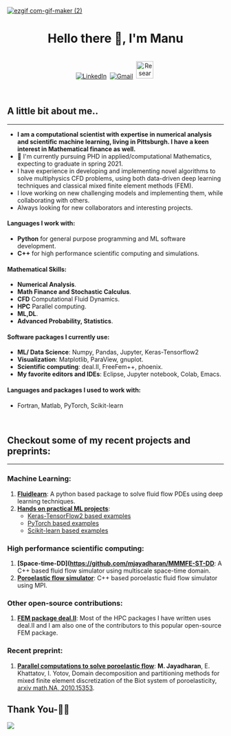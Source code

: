 



  [![ezgif com-gif-maker (2)](https://user-images.githubusercontent.com/35903705/97630615-3d917180-1a06-11eb-89ba-b0061ecd3954.gif)
](https://github.com/mjayadharan/MMMFE-ST-DD) 

<p>
  <h1 align="center"><b>Hello there 👋, I'm Manu </b></h1>
</p>



<p align="center">
<br>
<a href="https://www.linkedin.com/in/manu-jayadharan/"><img  src="https://img.shields.io/badge/linkedin-%230077B5.svg?&style=for-the-badge&logo=linkedin&logoColor=white" alt="LinkedIn" /></a>&nbsp;
  <a href="mailto:manu.jayadharan@gmail.com?subject=Hola%20Sumanth"><img src="https://img.shields.io/badge/gmail-%23D14836.svg?&style=for-the-badge&logo=gmail&logoColor=white" alt="Gmail"/></a>&nbsp;
  <a href="https://www.researchgate.net/profile/Manu_Jayadharan"><img height="40px"  src="https://user-images.githubusercontent.com/35903705/97633429-792e3a80-1a0a-11eb-84d4-42cbfac54a92.png" alt="ResearchGate" /></a>&nbsp;


</p>

<br>


## A little bit about me..  
---------------------
- __I am a computational scientist with expertise in numerical analysis and scientific machine learning,  living in Pittsburgh. I have a keen interest in Mathematical finance as well.__
- 🔭  I'm currently pursuing  PHD in applied/computational Mathematics, expecting to graduate in spring 2021.
- I have experience in developing and implementing novel algorithms to solve multiphysics CFD problems, using both data-driven deep learning techniques and classical mixed finite element methods (FEM).
- I love working on new challenging models and implementing them, while collaborating with others. 
- Always looking for new collaborators and interesting projects. 
#### Languages I work with: 
- __Python__ for general purpose programming and ML software development.
- __C++__ for high performance scientific computing and simulations.
#### Mathematical Skills: 
- __Numerical Analysis__.  
- __Math Finance and Stochastic Calculus__.  
- __CFD__ Computational Fluid Dynamics.   
- __HPC__ Parallel computing.  
- __ML,DL__.  
- __Advanced Probability, Statistics__.  

#### Software packages I currently use:
- __ML/ Data Science__: Numpy, Pandas, Jupyter, Keras-Tensorflow2
- __Visualization__: Matplotlib, ParaView, gnuplot.
- __Scientific computing__: deal.II, FreeFem++, phoenix.
- __My favorite editors and IDEs__: Eclipse, Jupyter notebook, Colab, Emacs.
#### Languages and packages I used to work with: 
- Fortran, Matlab, PyTorch, Scikit-learn

<br>
   
## Checkout some of my recent projects and preprints:  
---------------------
### Machine Learning:  
1)  __[Fluidlearn](https://github.com/mjayadharan/FluidLearn)__: A python based package to solve  fluid flow PDEs using deep learning techniques. 
2) __[Hands on practical ML projects](https://github.com/mjayadharan/ML_mini_projects)__:
   - [Keras-TensorFlow2 based examples](https://github.com/mjayadharan/ML_mini_projects/tree/master/2_Keras:TensorFLow2)
   - [PyTorch based examples](https://github.com/mjayadharan/ML_mini_projects/tree/master/4_PyTorch/01_MNIST_Example)
   - [Scikit-learn based examples](https://github.com/mjayadharan/ML_mini_projects/tree/master/1_scikit-learn-projects)

### High performance scientific computing:  
1)  __[Space-time-DD](https://github.com/mjayadharan/MMMFE-ST-DD__: A C++ based fluid flow simulator using multiscale space-time domain.
2) __[Poroelastic flow simulator](https://github.com/mjayadharan/BiotDD)__: C++ based poroelastic fluid flow simulator using MPI. 

### Other open-source contributions:
1) __[FEM package deal.II](https://www.dealii.org/authors.html)__: Most of the HPC packages I have written uses deal.II and I am also one of the contributors to this popular open-source FEM package. 

### Recent preprint:
1) __[Parallel computations to solve poroelastic flow](https://arxiv.org/abs/2010.15353)__: __M. Jayadharan__, E. Khattatov, I. Yotov, Domain decomposition and partitioning methods for mixed finite element discretization of the Biot system of poroelasticity, [arxiv math.NA, 2010.15353](https://arxiv.org/abs/2010.15353).





## Thank You-🙏🏼




![](https://komarev.com/ghpvc/?username=your-github-mjayadharan&label=NEW+COUNTER)
